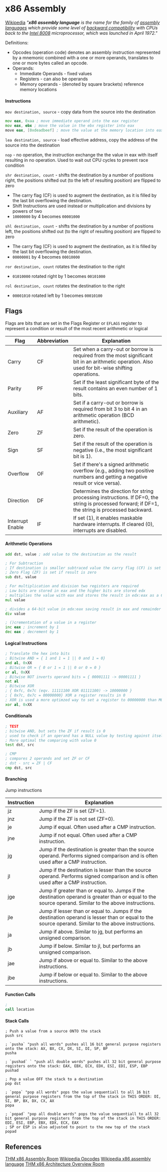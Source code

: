 # x86 Assembly

[Wikipedia]() *"**x86 assembly language** is the name for the family of [assembly languages](https://en.wikipedia.org/wiki/Assembly_language "Assembly language") which provide some level of [backward compatibility](https://en.wikipedia.org/wiki/Backward_compatibility "Backward compatibility") with CPUs back to the [Intel 8008](https://en.wikipedia.org/wiki/Intel_8008 "Intel 8008") microprocessor, which was launched in April 1972."*


Definitions:
- Opcodes (operation code) denotes an assembly instruction represented by a mnemonic combined with a one or more operands, translates to one or more bytes called an opcode. 
- Operands:
	- Immediate Operands - fixed values
	- Registers - can also be operands
	- Memory operands - (denoted by square brackets) reference memory locations

#### Instructions

`mov destination, source` - copy data from the source into the destination
```asm
mov eax, 0xaa ; move immediate operand into the eax register
mov eax, ebx ; move the value in the ebx register into eax
move eax, [0xdeadbeef] ; move the value at the memory location into eax register
```

`lea destination, source` - load effective address, copy the address of the source into the destination

`nop` - no operation, the instruction exchange the the value in eax with itself resulting in no operation. Used to wait out CPU cycles to prevent race condition

`shr destination, count` - shifts the destination by a number of positions right, the positions shifted out (to the left of resulting position) are flipped to zero
- The carry flag (CF) is used to augment the destination, as it is filled by the last bit overflowing the destination.
- Shift Instructions are used instead or multiplication and divisions by powers of two 
- `10000000` by 4 becomes `00001000`

`shl destination, count` - shifts the destination by a number of positions left, the positions shifted out (to the right of resulting position) are flipped to zero
- The carry flag (CF) is used to augment the destination, as it is filled by the last bit overflowing the destination.
- `00000001` by 4 becomes `00010000`

`ror destination, count` rotates the destination to the right  
- `01010000` rotated right by 1 becomes `00101000` 

`rol destination, count` rotates the destination to the right  
-  `00001010` rotated left by 1 becomes `00010100` 

## Flags

Flags are bits that are set in the Flags Register or `EFLAGS` register to represent a condition or result of the most recent arithmetic or logical  

|Flag|Abbreviation|Explanation|
|---|---|---|
|Carry|CF|Set when a carry-out or borrow is required from the most significant bit in an arithmetic operation. Also used for bit-wise shifting operations.|
|Parity|PF|Set if the least significant byte of the result contains an even number of 1 bits.|
|Auxiliary|AF|Set if a carry-out or borrow is required from bit 3 to bit 4 in an arithmetic operation (BCD arithmetic).|
|Zero|ZF|Set if the result of the operation is zero.|
|Sign|SF|Set if the result of the operation is negative (i.e., the most significant bit is 1).|
|Overflow|OF|Set if there's a signed arithmetic overflow (e.g., adding two positive numbers and getting a negative result or vice versa).|
|Direction|DF|Determines the direction for string processing instructions. If DF=0, the string is processed forward; if DF=1, the string is processed backward.|
|Interrupt Enable|IF|If set (1), it enables maskable hardware interrupts. If cleared (0), interrupts are disabled.|


#### Arithmetic Operations
```asm
add dst, value ; add value to the destination as the result  

; For Subtraction
; If destination is smaller subtraced value the carry flag (CF) is set
; Zero Flag (ZF) is set if result is zero
sub dst, value 

; For multiplication and division two registers are required 
; Low bits are stored in eax and the higher bits are stored edx 
; multiplies the value with eax and stores the result in edx:eax as a 64-bit value
mul valae

; divides a 64-bit value in edx:eax saving result in eax and remainder in edx
div value 

; ()crementation of a value in a register
inc eax ; increment by 1
dec eax ; decrement by 1
```

#### Logical Instructions
```asm
; Translate the hex into bits 
; Bitwise AND = { 1 and 1 = 1 || 0 and 1 = 0} 
and al, 0xXX 
; Bitwise OR = { 0 or 1 = 1 || 0 or 0 = 0 }
or al, 0xXX 
; Bitwise NOT inverts operand bits = { 00001111 -> 00001111 }
not al 
; Bitwise XOR 
; { 0xfc, 0x7c (eqv. 11111100 XOR 01111100) -> 10000000 } 
; { 0x7c, 0x7c = 00000000} XOR a register results in 0 
; XOR is used a more optimzed way to set a register to 00000000 than MOV 
xor al, 0xXX 
```

#### Conditionals

```asm
; TEST 
; bitwise AND, but sets the ZF if result is 0 
; used to check if an operand has a NULL value by testing against itself
; More optimal the comparing with value 0
test dst, src

; CMP
; compares 2 operands and set ZF or CF 
; dst - src = ZF | CF
cmp dst, src

```

#### Branching

Jump instructions

|**Instruction**|**Explanation**|
|---|---|
|jz|Jump if the ZF is set (ZF=1).|
|jnz|Jump if the ZF is not set (ZF=0).|
|je|Jump if equal. Often used after a CMP instruction.|
|jne|Jump if not equal. Often used after a CMP instruction.|
|jg|Jump if the destination is greater than the source operand. Performs signed comparison and is often used after a CMP instruction.|
|jl|Jump if the destination is lesser than the source operand. Performs signed comparison and is often used after a CMP instruction.|
|jge|Jump if greater than or equal to. Jumps if the destination operand is greater than or equal to the source operand. Similar to the above instructions.|
|jle|Jump if lesser than or equal to. Jumps if the destination operand is lesser than or equal to the source operand. Similar to the above instructions.|
|ja|Jump if above. Similar to jg, but performs an unsigned comparison.|
|jb|Jump if below. Similar to jl, but performs an unsigned comparison.|
|jae|Jump if above or equal to. Similar to the above instructions.|
|jbe|Jump if below or equal to. Similar to the above instructions.|

#### Function Calls
```asm
;
call location
```

#### Stack Calls
```
; Push a value from a source ONTO the stack 
push src

; `pusha` "push all words" pushes all 16 bit general purpose registers onto the stack: AX, BX, CX, DX, SI, DI, SP, BP
pusha

; `pushad` ` "push all double words" pushes all 32 bit general purpose registers onto the stack: EAX, EBX, ECX, EDX, ESI, EDI, ESP, EBP
pushad 

; Pop a value OFF the stack to a destination
pop dst

; `popa` "pop all words" pops the value sequentiall to all 16 bit general purpose registers from the top of the stack in THIS ORDER: DI, SI, BP, BX, DX, CX, AX
popa

; `popad` "pop all double words" pops the value sequentiall to all 32 bit general purpose registers from the top of the stack in THIS ORDER: EDI, ESI, EBP, EBX, EDX, ECX, EAX
; SP or ESP is also adjusted to point to the new top of the stack
popad 
```


## References

[THM x86 Assembly Room](https://tryhackme.com/room/x86assemblycrashcourse)
[Wikipedia Opcodes](https://en.wikipedia.org/wiki/Opcode)
[Wikipedia x86 assembly language](https://en.wikipedia.org/wiki/X86_assembly_language)
[THM x86 Architecture Overview Room](https://tryhackme.com/room/x8664arch)